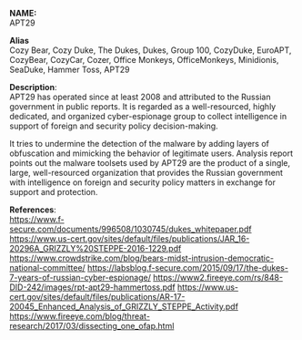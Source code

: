 **NAME:**  
APT29  
  
**Alias**  
Cozy Bear, Cozy Duke, The Dukes, Dukes, Group 100, CozyDuke, EuroAPT, CozyBear, CozyCar, Cozer, Office Monkeys, OfficeMonkeys, Minidionis, SeaDuke, Hammer Toss, APT29  

**Description**:   
APT29 has operated since at least 2008 and attributed to the Russian government in public reports. It is regarded as a well-resourced, highly dedicated, and organized cyber-espionage group to collect intelligence in support of foreign and security policy decision-making.

It tries to undermine the detection of the malware by adding layers of obfuscation and mimicking the behavior of legitimate users. Analysis report points out the malware toolsets used by APT29 are the product of a single, large, well-resourced organization that provides the Russian government with intelligence on foreign and security policy matters in exchange for support and protection.

**References**:  
https://www.f-secure.com/documents/996508/1030745/dukes_whitepaper.pdf
https://www.us-cert.gov/sites/default/files/publications/JAR_16-20296A_GRIZZLY%20STEPPE-2016-1229.pdf
https://www.crowdstrike.com/blog/bears-midst-intrusion-democratic-national-committee/
https://labsblog.f-secure.com/2015/09/17/the-dukes-7-years-of-russian-cyber-espionage/
https://www2.fireeye.com/rs/848-DID-242/images/rpt-apt29-hammertoss.pdf
https://www.us-cert.gov/sites/default/files/publications/AR-17-20045_Enhanced_Analysis_of_GRIZZLY_STEPPE_Activity.pdf
https://www.fireeye.com/blog/threat-research/2017/03/dissecting_one_ofap.html
